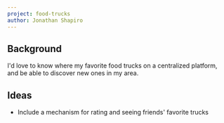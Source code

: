 ```yaml
---
project: food-trucks
author: Jonathan Shapiro
---
```


## Background
I'd love to know where my favorite food trucks on a centralized platform, and be able to discover new ones in my area.

## Ideas
* Include a mechanism for rating and seeing friends' favorite trucks